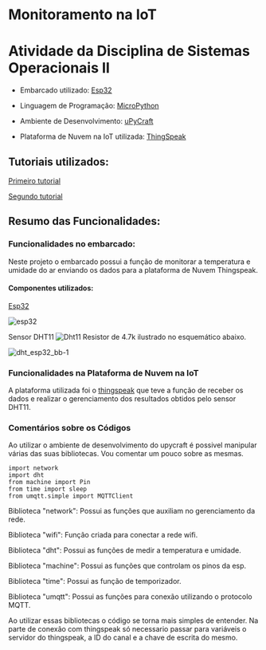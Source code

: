 # Monitoramento na IoT
# Atividade da Disciplina de Sistemas Operacionais II

* Embarcado utilizado: [Esp32](https://www.espressif.com/en/products/hardware/esp32/overview)

* Linguagem de Programação: [MicroPython](https://micropython.org/)

* Ambiente de Desenvolvimento: [uPyCraft](http://docs.dfrobot.com/upycraft/)

* Plataforma de Nuvem na IoT utilizada: [ThingSpeak](https://thingspeak.com/)

## Tutoriais utilizados:
   
   [Primeiro tutorial](https://randomnerdtutorials.com/esp32-esp8266-dht11-dht22-micropython-temperature-humidity-sensor/)
   
   [Segundo tutorial](https://mjrobot.org/2018/06/13/iot-feito-facil-esp-micropython-mqtt-thingspeak/)
   
## Resumo das Funcionalidades:

### Funcionalidades no embarcado:
Neste projeto o embarcado possui a função de monitorar a temperatura e umidade do ar enviando os dados para a plataforma de Nuvem Thingspeak.

#### Componentes utilizados:
[Esp32](https://www.espressif.com/en/products/hardware/esp32/overview)

![esp32](https://user-images.githubusercontent.com/37946947/59139488-9a9c0b80-8969-11e9-99b7-4068a2560d80.jpg)

Sensor DHT11
![Dht11](https://user-images.githubusercontent.com/37946947/59138527-01b6c180-8964-11e9-9311-4a5b48f5fc2a.jpg)
Resistor de 4.7k ilustrado no esquemático abaixo.

![dht_esp32_bb-1](https://user-images.githubusercontent.com/37946947/59139262-53f9e180-8968-11e9-9cf6-65029f9d5bc8.png)




### Funcionalidades na Plataforma de Nuvem na IoT
A plataforma utilizada foi o [thingspeak](https://thingspeak.com/) que teve a função de receber os dados e realizar o gerenciamento dos resultados obtidos pelo sensor DHT11.

### Comentários sobre os Códigos
Ao utilizar o ambiente de desenvolvimento do upycraft é possivel manipular várias das suas bibliotecas. Vou comentar um pouco sobre as mesmas. 

```
import network
import dht
from machine import Pin
from time import sleep
from umqtt.simple import MQTTClient
```

Biblioteca "network": Possui as funções que auxiliam no gerenciamento da rede.<p>
Biblioteca "wifi": Função criada para conectar a rede wifi.<p>
Biblioteca "dht": Possui as funções de medir a temperatura e umidade.<p>
Biblioteca "machine": Possui as funções que controlam os pinos da esp.<p>
Biblioteca "time": Possui as função de temporizador.<p>
Biblioteca "umqtt": Possui as funções para conexão utilizando o protocolo MQTT.<p>

Ao utilizar essas bibliotecas o código se torna mais simples de entender. 
Na parte de conexão com thingspeak só necessario passar para variáveis o servidor do thingspeak, a ID do canal e a chave de escrita do mesmo.



